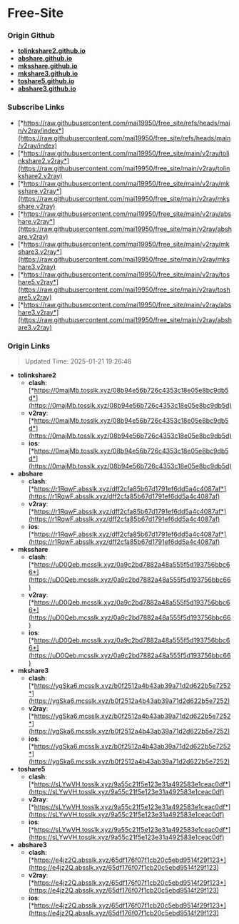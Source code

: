 # Free-Site

### Origin Github

- [**tolinkshare2.github.io**](https://github.com/tolinkshare2/tolinkshare2.github.io)
- [**abshare.github.io**](https://github.com/abshare/abshare.github.io)
- [**mksshare.github.io**](https://github.com/mksshare/mksshare.github.io)
- [**mkshare3.github.io**](https://github.com/mkshare3/mkshare3.github.io)
- [**toshare5.github.io**](https://github.com/toshare5/toshare5.github.io)
- [**abshare3.github.io**](https://github.com/abshare3/abshare3.github.io)

### Subscribe Links

- [*https://raw.githubusercontent.com/mai19950/free_site/refs/heads/main/v2ray/index*](https://raw.githubusercontent.com/mai19950/free_site/refs/heads/main/v2ray/index)
- [*https://raw.githubusercontent.com/mai19950/free_site/main/v2ray/tolinkshare2.v2ray*](https://raw.githubusercontent.com/mai19950/free_site/main/v2ray/tolinkshare2.v2ray)
- [*https://raw.githubusercontent.com/mai19950/free_site/main/v2ray/mksshare.v2ray*](https://raw.githubusercontent.com/mai19950/free_site/main/v2ray/mksshare.v2ray)
- [*https://raw.githubusercontent.com/mai19950/free_site/main/v2ray/abshare.v2ray*](https://raw.githubusercontent.com/mai19950/free_site/main/v2ray/abshare.v2ray)
- [*https://raw.githubusercontent.com/mai19950/free_site/main/v2ray/mkshare3.v2ray*](https://raw.githubusercontent.com/mai19950/free_site/main/v2ray/mkshare3.v2ray)
- [*https://raw.githubusercontent.com/mai19950/free_site/main/v2ray/toshare5.v2ray*](https://raw.githubusercontent.com/mai19950/free_site/main/v2ray/toshare5.v2ray)
- [*https://raw.githubusercontent.com/mai19950/free_site/main/v2ray/abshare3.v2ray*](https://raw.githubusercontent.com/mai19950/free_site/main/v2ray/abshare3.v2ray)

### Origin Links

> Updated Time: 2025-01-21 19:26:48

- **tolinkshare2**
  - **clash**: [*https://0majMb.tosslk.xyz/08b94e56b726c4353c18e05e8bc9db5d*](https://0majMb.tosslk.xyz/08b94e56b726c4353c18e05e8bc9db5d)
  - **v2ray**: [*https://0majMb.tosslk.xyz/08b94e56b726c4353c18e05e8bc9db5d*](https://0majMb.tosslk.xyz/08b94e56b726c4353c18e05e8bc9db5d)
  - **ios**: [*https://0majMb.tosslk.xyz/08b94e56b726c4353c18e05e8bc9db5d*](https://0majMb.tosslk.xyz/08b94e56b726c4353c18e05e8bc9db5d)
- **abshare**
  - **clash**: [*https://r1RqwF.absslk.xyz/dff2cfa85b67d1791ef6dd5a4c4087af*](https://r1RqwF.absslk.xyz/dff2cfa85b67d1791ef6dd5a4c4087af)
  - **v2ray**: [*https://r1RqwF.absslk.xyz/dff2cfa85b67d1791ef6dd5a4c4087af*](https://r1RqwF.absslk.xyz/dff2cfa85b67d1791ef6dd5a4c4087af)
  - **ios**: [*https://r1RqwF.absslk.xyz/dff2cfa85b67d1791ef6dd5a4c4087af*](https://r1RqwF.absslk.xyz/dff2cfa85b67d1791ef6dd5a4c4087af)
- **mksshare**
  - **clash**: [*https://uD0Qeb.mcsslk.xyz/0a9c2bd7882a48a555f5d193756bbc66*](https://uD0Qeb.mcsslk.xyz/0a9c2bd7882a48a555f5d193756bbc66)
  - **v2ray**: [*https://uD0Qeb.mcsslk.xyz/0a9c2bd7882a48a555f5d193756bbc66*](https://uD0Qeb.mcsslk.xyz/0a9c2bd7882a48a555f5d193756bbc66)
  - **ios**: [*https://uD0Qeb.mcsslk.xyz/0a9c2bd7882a48a555f5d193756bbc66*](https://uD0Qeb.mcsslk.xyz/0a9c2bd7882a48a555f5d193756bbc66)
- **mkshare3**
  - **clash**: [*https://ygSka6.mcsslk.xyz/b0f2512a4b43ab39a71d2d622b5e7252*](https://ygSka6.mcsslk.xyz/b0f2512a4b43ab39a71d2d622b5e7252)
  - **v2ray**: [*https://ygSka6.mcsslk.xyz/b0f2512a4b43ab39a71d2d622b5e7252*](https://ygSka6.mcsslk.xyz/b0f2512a4b43ab39a71d2d622b5e7252)
  - **ios**: [*https://ygSka6.mcsslk.xyz/b0f2512a4b43ab39a71d2d622b5e7252*](https://ygSka6.mcsslk.xyz/b0f2512a4b43ab39a71d2d622b5e7252)
- **toshare5**
  - **clash**: [*https://sLYwVH.tosslk.xyz/9a55c21f5e123e31a492583e1ceac0df*](https://sLYwVH.tosslk.xyz/9a55c21f5e123e31a492583e1ceac0df)
  - **v2ray**: [*https://sLYwVH.tosslk.xyz/9a55c21f5e123e31a492583e1ceac0df*](https://sLYwVH.tosslk.xyz/9a55c21f5e123e31a492583e1ceac0df)
  - **ios**: [*https://sLYwVH.tosslk.xyz/9a55c21f5e123e31a492583e1ceac0df*](https://sLYwVH.tosslk.xyz/9a55c21f5e123e31a492583e1ceac0df)
- **abshare3**
  - **clash**: [*https://e4jz2Q.absslk.xyz/65df176f07f1cb20c5ebd9514f29f123*](https://e4jz2Q.absslk.xyz/65df176f07f1cb20c5ebd9514f29f123)
  - **v2ray**: [*https://e4jz2Q.absslk.xyz/65df176f07f1cb20c5ebd9514f29f123*](https://e4jz2Q.absslk.xyz/65df176f07f1cb20c5ebd9514f29f123)
  - **ios**: [*https://e4jz2Q.absslk.xyz/65df176f07f1cb20c5ebd9514f29f123*](https://e4jz2Q.absslk.xyz/65df176f07f1cb20c5ebd9514f29f123)
